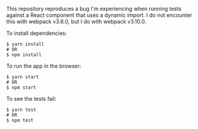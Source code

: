 This repository reproduces a bug I'm experiencing when running tests against a
React component that uses a dynamic import. I do not encounter this with webpack
v3.6.0, but I do with webpack v3.10.0.

To install dependencies:

```shell
$ yarn install
# OR
$ npm install
```

To run the app in the browser:

```shell
$ yarn start
# OR
$ npm start
```

To see the tests fail:

```shell
$ yarn test
# OR
$ npm test
```
